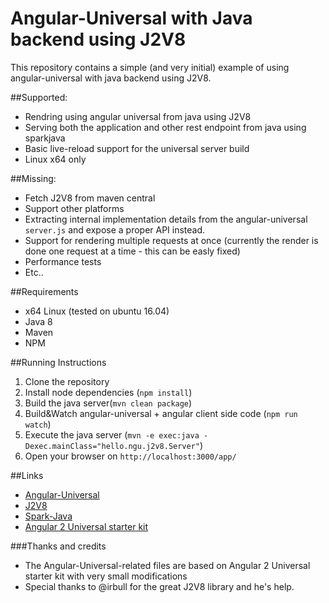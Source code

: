 # Angular-Universal with Java backend using J2V8
This repository contains a simple (and very initial) example of using angular-universal with java backend using J2V8.

##Supported:
- Rendring using angular universal from java using J2V8
- Serving both the application and other rest endpoint from java using sparkjava
- Basic live-reload support for the universal server build 
- Linux x64 only

##Missing:
- Fetch J2V8 from maven central
- Support other platforms
- Extracting internal implementation details from the angular-universal `server.js` and expose a proper API instead.
- Support for rendering multiple requests at once (currently the render is done one request at a time - this can be easly fixed)
- Performance tests 
- Etc..

##Requirements
- x64 Linux (tested on ubuntu 16.04)
- Java 8
- Maven
- NPM
 
##Running Instructions
1. Clone the repository
2. Install node dependencies (`npm install`)
3. Build the java server(`mvn clean package`)
4. Build&Watch angular-universal + angular client side code (`npm run watch`)
5. Execute the java server (`mvn -e exec:java -Dexec.mainClass="hello.ngu.j2v8.Server"`)
6. Open your browser on `http://localhost:3000/app/`

##Links
- [Angular-Universal](https://github.com/angular/universal)
- [J2V8](https://github.com/eclipsesource/J2V8)
- [Spark-Java](http://sparkjava.com/)
- [Angular 2 Universal starter kit](https://github.com/angular/universal-starter)

###Thanks and credits
- The Angular-Universal-related files are based on Angular 2 Universal starter kit with very small modifications
- Special thanks to @irbull for the great J2V8 library and he's help.
